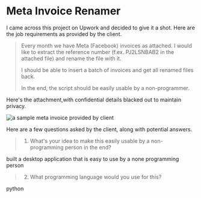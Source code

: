 # Meta Invoice Renamer

I came across this project on Upwork and decided to give it a shot. Here are the job requirements as provided by the client.

> Every month we have Meta (Facebook) invoices as attached. I would like to extract the reference number (f.ex. PJ2LSNBAB2 in the attached file) and rename the file with it.
>
> I should be able to insert a batch of invoices and get all renamed files back.
>
> In the end, the script should be easily usable by a non-programmer.

Here's the attachment,with confidential details blacked out to maintain privacy.

![a sample meta invoice provided by client](https://picsum.photos/200)

Here are a few questions asked by the client, along with potential answers.

> 1.  What's your idea to make this easily usable by a non-programming person in the end?

built a desktop application that is easy to use by a none programming person

> 2.  What programming language would you use for this?

python
